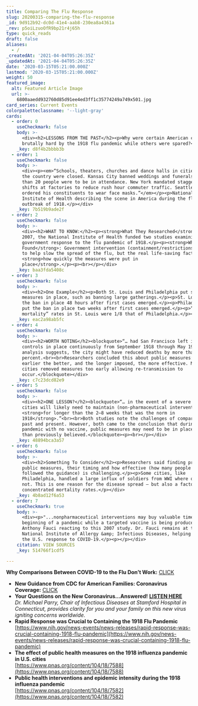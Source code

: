 ```yaml
---
title: Comparing The Flu Response
slug: 20200315-comparing-the-flu-response
_id: 9d912b92-dc0d-41e4-aab8-230ea8a4361a
_rev: p5oiLzuoOfR9bp21r4j65h
type: quick_reads
draft: false
aliases:
  - /
_createdAt: '2021-04-04T05:26:35Z'
_updatedAt: '2021-04-04T05:26:35Z'
date: '2020-03-15T05:21:00.000Z'
lastmod: '2020-03-15T05:21:00.000Z'
weight: 50
featured_image:
  alt: Featured Article Image
  url: >-
    6800aaedd932760d85d91ee4ed3ff1c35774249a749x501.jpg
card_series: Current Events
colorpaletteclassname: '--light-gray'
cards:
  - order: 0
    useCheckmark: false
    body: >-
      <div><h2>LESSONS FROM THE PAST</h2><p>Why were certain American cities hit
      brutally hard by the 1918 flu pandemic while others were spared?</p></div>
    _key: d8f4b2bbbb3b
  - order: 1
    useCheckmark: false
    body: >-
      <div><p><em>“Schools, theaters, churches and dance halls in cities across
      the country were closed. Kansas City banned weddings and funerals if more
      than 20 people were to be in attendance. New York mandated staggered
      shifts at factories to reduce rush hour commuter traffic. Seattle’s mayor
      ordered his constituents to wear face masks.”</em></p><p>National
      Institute of Health describing the scene in America during the flu
      outbreak of 1918.</p></div>
    _key: 7b519b9ade2f
  - order: 2
    useCheckmark: false
    body: >-
      <div><h2>WHAT TO KNOW:</h2><p><strong>What They Researched</strong>: In
      2007, the National Institute of Health funded two studies examining the
      government response to the flu pandemic of 1918.</p><p><strong>What They
      Found</strong>: Government intervention (containment/restrictions) worked
      to help slow the spread of the flu, but the real life-saving factor:
      <strong>how quickly the measures were put in
      place</strong>.</p><p><br></p></div>
    _key: baa3fda5408c
  - order: 3
    useCheckmark: false
    body: >-
      <div><h2>One Example</h2><p>Both St. Louis and Philadelphia put similar
      measures in place, such as banning large gatherings.</p><p>St. Louis put
      the ban in place 48 hours after first cases emerged.</p><p>Philadelphia
      put the ban in place two weeks after first cases emerged.</p><p>“Peak
      mortality” rates in St. Louis were 1/8 that of Philadelphia.</p></div>
    _key: eac2a98ab5fc
  - order: 4
    useCheckmark: false
    body: >-
      <div><h2>WORTH NOTING</h2><blockquote>“… had San Francisco left its
      controls in place continuously from September 1918 through May 1919, the
      analysis suggests, the city might have reduced deaths by more than 90
      percent.<br><br>Researchers concluded this about public measures: the
      earlier the better, and the longer imposed, the more effective. Many
      cities removed measures too early allowing re-transmission to
      occur.</blockquote></div>
    _key: c7c23dcd82e9
  - order: 5
    useCheckmark: false
    body: >-
      <div><h2>ONE LESSON?</h2><blockquote>“… in the event of a severe pandemic,
      cities will likely need to maintain (non-pharmaceutical interventions)
      <strong>for longer than the 2–8 weeks that was the norm in
      1918</strong>.”<br><br>Both studies note the challenges of comparing the
      past and present. However, both came to the conclusion that during a
      pandemic with no vaccine, public measures may need to be in place longer
      than previously believed.</blockquote><p><br></p></div>
    _key: 48894bca3a57
  - order: 6
    useCheckmark: false
    body: >-
      <div><h2>Something To Consider</h2><p>Researchers said finding precise
      public measures, their timing and how effective (how many people REALLY
      followed the guidance) is challenging.</p><p>Some cities, like
      Philadelphia, handled a large influx of soldiers from WWI where others did
      not. This is one reason for the disease spread – but also a factor for
      concentrated mortality rates.</p></div>
    _key: 4b8ad12f6a53
  - order: 7
    useCheckmark: true
    body: >-
      <div><p>"...nonpharmaceutical interventions may buy valuable time at the
      beginning of a pandemic while a targeted vaccine is being produced.” Dr.
      Anthony Fauci reacting to this 2007 study. Dr. Fauci remains at the NIH’s
      National Institute of Allergy &amp; Infectious Diseases, helping to lead
      the U.S. response to COVID-19.</p><p></p></div>
    citation: VIEW SOURCES
    _key: 514766f1cdf5

---
```

**Why Comparisons Between COVID-19 to the Flu Don’t Work:** [CLICK](https://smarthernews.com/article/why-the-world-health-organization-does-not-want-to-compare-covid-19-with-influenza-anymore//)

* **New Guidance from CDC for American Families: Coronavirus Coverage:** [CLICK](https://smarthernews.com/article/an-update-those-over-the-age-of-60/)
* **Your Questions on the New Coronavirus…Answered!** [**LISTEN HERE**](https://smarthernews.com/article/your-questions-on-the-new-coronavirusanswered/)  
_Dr. Michael Parry, Chair of Infectious Diseases at Stamford Hospital in Connecticut, provides clarity for you and your family on this new virus igniting concerns worldwide._
* **Rapid Response was Crucial to Containing the 1918 Flu Pandemic**  
[https://www.nih.gov/news-events/news-releases/rapid-response-was-crucial-containing-1918-flu-pandemic](https://www.nih.gov/news-events/news-releases/rapid-response-was-crucial-containing-1918-flu-pandemic)
* **The effect of public health measures on the 1918 influenza pandemic in U.S. cities**  
[https://www.pnas.org/content/104/18/7588](https://www.pnas.org/content/104/18/7588)
* **Public health interventions and epidemic intensity during the 1918 influenza pandemic**  
[https://www.pnas.org/content/104/18/7582](https://www.pnas.org/content/104/18/7582)